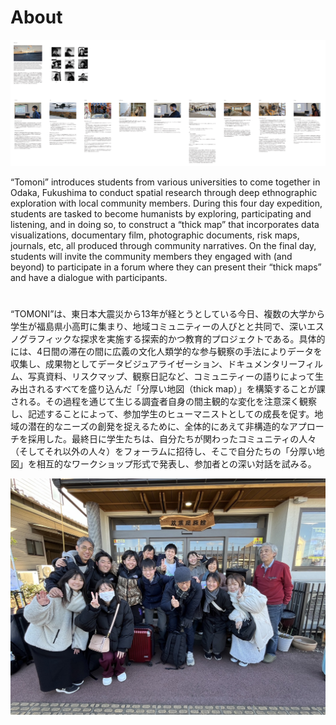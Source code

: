 # About

![Alt text](<images/tomoni poster.jpg>)


“Tomoni” introduces students from various universities to come together in Odaka, Fukushima to conduct spatial research through deep ethnographic exploration with local community members. During this four day expedition, students are tasked to become humanists by exploring, participating and listening, and in doing so, to construct a “thick map” that incorporates data visualizations, documentary film, photographic documents, risk maps, journals, etc, all produced through community narratives. On the final day, students will invite the community members they engaged with (and beyond) to participate in a forum where they can present their “thick maps” and have a dialogue with participants.

#

“TOMONI”は、東日本大震災から13年が経とうとしている今日、複数の大学から学生が福島県小高町に集まり、地域コミュニティーの人びとと共同で、深いエスノグラフィックな探求を実施する探索的かつ教育的プロジェクトである。具体的には、4日間の滞在の間に広義の文化人類学的な参与観察の手法によりデータを収集し、成果物としてデータビジュアライゼーション、ドキュメンタリーフィルム、写真資料、リスクマップ、観察日記など、コミュニティーの語りによって生み出されるすべてを盛り込んだ「分厚い地図（thick map）」を構築することが課される。その過程を通じて生じる調査者自身の間主観的な変化を注意深く観察し、記述することによって、参加学生のヒューマニストとしての成長を促す。地域の潜在的なニーズの創発を捉えるために、全体的にあえて非構造的なアプローチを採用した。最終日に学生たちは、自分たちが関わったコミュニティの人々（そしてそれ以外の人々）をフォーラムに招待し、そこで自分たちの「分厚い地図」を相互的なワークショップ形式で発表し、参加者との深い対話を試みる。

![alt text](images/futabayamae.jpg)